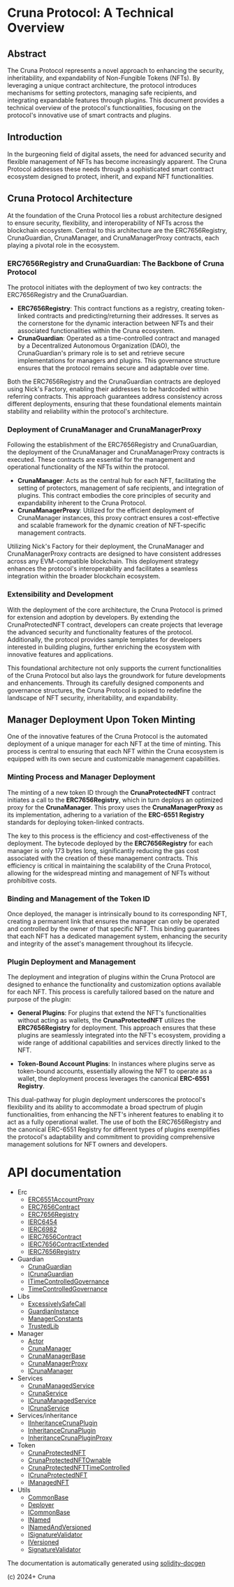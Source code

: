 # Cruna Protocol: A Technical Overview

## Abstract

The Cruna Protocol represents a novel approach to enhancing the security, inheritability, and expandability of Non-Fungible Tokens (NFTs). By leveraging a unique contract architecture, the protocol introduces mechanisms for setting protectors, managing safe recipients, and integrating expandable features through plugins. This document provides a technical overview of the protocol's functionalities, focusing on the protocol's innovative use of smart contracts and plugins.

## Introduction
In the burgeoning field of digital assets, the need for advanced security and flexible management of NFTs has become increasingly apparent. The Cruna Protocol addresses these needs through a sophisticated smart contract ecosystem designed to protect, inherit, and expand NFT functionalities.

## Cruna Protocol Architecture

At the foundation of the Cruna Protocol lies a robust architecture designed to ensure security, flexibility, and interoperability of NFTs across the blockchain ecosystem. Central to this architecture are the ERC7656Registry, CrunaGuardian, CrunaManager, and CrunaManagerProxy contracts, each playing a pivotal role in the ecosystem.

### ERC7656Registry and CrunaGuardian: The Backbone of Cruna Protocol
The protocol initiates with the deployment of two key contracts: the ERC7656Registry and the CrunaGuardian.

- **ERC7656Registry**: This contract functions as a registry, creating token-linked contracts and predicting/returning their addresses. It serves as the cornerstone for the dynamic interaction between NFTs and their associated functionalities within the Cruna ecosystem.
- **CrunaGuardian**: Operated as a time-controlled contract and managed by a Decentralized Autonomous Organization (DAO), the CrunaGuardian's primary role is to set and retrieve secure implementations for managers and plugins. This governance structure ensures that the protocol remains secure and adaptable over time.

Both the ERC7656Registry and the CrunaGuardian contracts are deployed using Nick's Factory, enabling their addresses to be hardcoded within referring contracts. This approach guarantees address consistency across different deployments, ensuring that these foundational elements maintain stability and reliability within the protocol's architecture.

### Deployment of CrunaManager and CrunaManagerProxy
Following the establishment of the ERC7656Registry and CrunaGuardian, the deployment of the CrunaManager and CrunaManagerProxy contracts is executed. These contracts are essential for the management and operational functionality of the NFTs within the protocol.

- **CrunaManager**: Acts as the central hub for each NFT, facilitating the setting of protectors, management of safe recipients, and integration of plugins. This contract embodies the core principles of security and expandability inherent to the Cruna Protocol.
- **CrunaManagerProxy**: Utilized for the efficient deployment of CrunaManager instances, this proxy contract ensures a cost-effective and scalable framework for the dynamic creation of NFT-specific management contracts.

Utilizing Nick's Factory for their deployment, the CrunaManager and CrunaManagerProxy contracts are designed to have consistent addresses across any EVM-compatible blockchain. This deployment strategy enhances the protocol's interoperability and facilitates a seamless integration within the broader blockchain ecosystem.

### Extensibility and Development
With the deployment of the core architecture, the Cruna Protocol is primed for extension and adoption by developers. By extending the CrunaProtectedNFT contract, developers can create projects that leverage the advanced security and functionality features of the protocol. Additionally, the protocol provides sample templates for developers interested in building plugins, further enriching the ecosystem with innovative features and applications.

This foundational architecture not only supports the current functionalities of the Cruna Protocol but also lays the groundwork for future developments and enhancements. Through its carefully designed components and governance structures, the Cruna Protocol is poised to redefine the landscape of NFT security, inheritability, and expandability.

## Manager Deployment Upon Token Minting
One of the innovative features of the Cruna Protocol is the automated deployment of a unique manager for each NFT at the time of minting. This process is central to ensuring that each NFT within the Cruna ecosystem is equipped with its own secure and customizable management capabilities.

### Minting Process and Manager Deployment
The minting of a new token ID through the **CrunaProtectedNFT** contract initiates a call to the **ERC7656Registry**, which in turn deploys an optimized proxy for the **CrunaManager**. This proxy uses the **CrunaManagerProxy** as its implementation, adhering to a variation of the **ERC-6551 Registry** standards for deploying token-linked contracts.

The key to this process is the efficiency and cost-effectiveness of the deployment. The bytecode deployed by the **ERC7656Registry** for each manager is only 173 bytes long, significantly reducing the gas cost associated with the creation of these management contracts. This efficiency is critical in maintaining the scalability of the Cruna Protocol, allowing for the widespread minting and management of NFTs without prohibitive costs.

### Binding and Management of the Token ID
Once deployed, the manager is intrinsically bound to its corresponding NFT, creating a permanent link that ensures the manager can only be operated and controlled by the owner of that specific NFT. This binding guarantees that each NFT has a dedicated management system, enhancing the security and integrity of the asset's management throughout its lifecycle.

### Plugin Deployment and Management
The deployment and integration of plugins within the Cruna Protocol are designed to enhance the functionality and customization options available for each NFT. This process is carefully tailored based on the nature and purpose of the plugin:

- **General Plugins**: For plugins that extend the NFT's functionalities without acting as wallets, the **CrunaProtectedNFT** utilizes the **ERC7656Registry** for deployment. This approach ensures that these plugins are seamlessly integrated into the NFT's ecosystem, providing a wide range of additional capabilities and services directly linked to the NFT.

- **Token-Bound Account Plugins**: In instances where plugins serve as token-bound accounts, essentially allowing the NFT to operate as a wallet, the deployment process leverages the canonical **ERC-6551 Registry**.
 
This dual-pathway for plugin deployment underscores the protocol's flexibility and its ability to accommodate a broad spectrum of plugin functionalities, from enhancing the NFT's inherent features to enabling it to act as a fully operational wallet. The use of both the ERC7656Registry and the canonical ERC-6551 Registry for different types of plugins exemplifies the protocol's adaptability and commitment to providing comprehensive management solutions for NFT owners and developers.

# API documentation

- Erc
  - [ERC6551AccountProxy](./erc/ERC6551AccountProxy.md)
  - [ERC7656Contract](./erc/ERC7656Contract.md)
  - [ERC7656Registry](./erc/ERC7656Registry.md)
  - [IERC6454](./erc/IERC6454.md)
  - [IERC6982](./erc/IERC6982.md)
  - [IERC7656Contract](./erc/IERC7656Contract.md)
  - [IERC7656ContractExtended](./erc/IERC7656ContractExtended.md)
  - [IERC7656Registry](./erc/IERC7656Registry.md)
- Guardian
  - [CrunaGuardian](./guardian/CrunaGuardian.md)
  - [ICrunaGuardian](./guardian/ICrunaGuardian.md)
  - [ITimeControlledGovernance](./guardian/ITimeControlledGovernance.md)
  - [TimeControlledGovernance](./guardian/TimeControlledGovernance.md)
- Libs
  - [ExcessivelySafeCall](./libs/ExcessivelySafeCall.md)
  - [GuardianInstance](./libs/GuardianInstance.md)
  - [ManagerConstants](./libs/ManagerConstants.md)
  - [TrustedLib](./libs/TrustedLib.md)
- Manager
  - [Actor](./manager/Actor.md)
  - [CrunaManager](./manager/CrunaManager.md)
  - [CrunaManagerBase](./manager/CrunaManagerBase.md)
  - [CrunaManagerProxy](./manager/CrunaManagerProxy.md)
  - [ICrunaManager](./manager/ICrunaManager.md)
- Services
  - [CrunaManagedService](./services/CrunaManagedService.md)
  - [CrunaService](./services/CrunaService.md)
  - [ICrunaManagedService](./services/ICrunaManagedService.md)
  - [ICrunaService](./services/ICrunaService.md)
- Services/inheritance
  - [IInheritanceCrunaPlugin](./services/inheritance/IInheritanceCrunaPlugin.md)
  - [InheritanceCrunaPlugin](./services/inheritance/InheritanceCrunaPlugin.md)
  - [InheritanceCrunaPluginProxy](./services/inheritance/InheritanceCrunaPluginProxy.md)
- Token
  - [CrunaProtectedNFT](./token/CrunaProtectedNFT.md)
  - [CrunaProtectedNFTOwnable](./token/CrunaProtectedNFTOwnable.md)
  - [CrunaProtectedNFTTimeControlled](./token/CrunaProtectedNFTTimeControlled.md)
  - [ICrunaProtectedNFT](./token/ICrunaProtectedNFT.md)
  - [IManagedNFT](./token/IManagedNFT.md)
- Utils
  - [CommonBase](./utils/CommonBase.md)
  - [Deployer](./utils/Deployer.md)
  - [ICommonBase](./utils/ICommonBase.md)
  - [INamed](./utils/INamed.md)
  - [INamedAndVersioned](./utils/INamedAndVersioned.md)
  - [ISignatureValidator](./utils/ISignatureValidator.md)
  - [IVersioned](./utils/IVersioned.md)
  - [SignatureValidator](./utils/SignatureValidator.md)


The documentation is automatically generated using [solidity-docgen](https://github.com/OpenZeppelin/solidity-docgen)

(c) 2024+ Cruna
